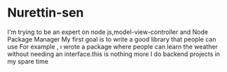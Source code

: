 # Nurettin-sen

I'm trying to be an expert on node js,model-view-controller and Node Package Manager
My first goal is to write a good library that people can use
For example , ı wrote a package where people can learn the weather without needing an interface.this is nothing more
I do backend projects in my spare time


